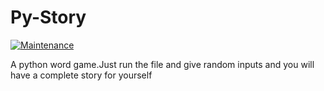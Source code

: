 # Py-Story

[![Maintenance](https://img.shields.io/badge/Maintained%3F-yes-green.svg)](https://GitHub.com/Naereen/StrapDown.js/graphs/commit-activity)

A python word game.Just run the file and give random inputs and you will have a complete story for yourself 
